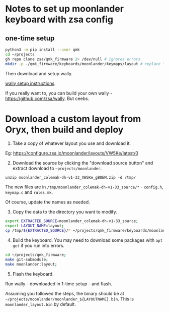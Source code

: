 # Notes to set up moonlander keyboard with zsa config

## one-time setup

```bash
python3 -m pip install --user qmk
cd ~/projects
gh repo clone zsa/qmk_firmware 2> /dev/null # Ignores errors
mkdir -p ./qmk_firmware/keyboards/moonlander/keymaps/layout # replace "layout" with layout name
```

Then download and setup wally.

[wally setup instructions](https://github.com/zsa/wally/wiki/Linux-install).

If you really want to, you can build your own wally - https://github.com/zsa/wally. But ceebs.

# Download a custom layout from Oryx, then build and deploy

1. Take a copy of whatever layout you use and download it.

Eg: https://configure.zsa.io/moonlander/layouts/VW5Ke/latest/0

2. Download the source by clicking the "download source button" and extract download to `~projects/moonlander`.

```
unzip moonlander_colemak-dh-v1-33_VW5Ke_gB0EM.zip -d /tmp/
```
The new files are in `/tmp/moonlander_colemak-dh-v1-33_source/*` - `config.h`, `keymap.c` and `rules.mk`.

Of course, update the names as needed.

3. Copy the data to the directory you want to modify.

```bash
export EXTRACTED_SOURCE=moonlander_colemak-dh-v1-33_source;
export LAYOUT_NAME=layout;
cp /tmp/${EXTRACTED_SOURCE}/* ~/projects/qmk_firmware/keyboards/moonlander/keymaps/${LAYOUT_NAME};
```

4. Build the keyboard. You may need to download some packages with `apt get` if you run into errors.

```bash
cd ~/projects/qmk_firmware;
make git-submodule;
make moonlander:layout;
```

5. Flash the keyboard.

Run wally - downloaded in 1-time setup - and flash.

Assuming you followed the steps, the binary should be at `~/projects/moonlander/moonlander_${LAYOUTNAME}.bin`. This is `moonlander_layout.bin` by default.

